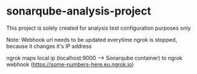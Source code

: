 # sonarqube-analysis-project
This project is solely created for analysis test configuration purposes only

Note: Webhook url needs to be updated everytime ngrok is stopped, because it changes it's IP address

ngrok maps local ip (localhost:9000 --> Sonarqube container) to ngrok webhook (https://some-numbers-here.eu.ngrok.io)
